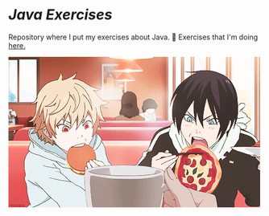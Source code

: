 # _Java Exercises_
Repository where I put my exercises about Java. 🍵 Exercises that I'm doing <a href="https://www.w3resource.com/java-exercises/">here.</a>

<img src="./noragami.gif">